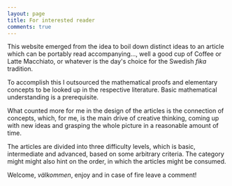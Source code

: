 ```yaml
---
layout: page
title: For interested reader
comments: true
---
```


This website emerged from the idea to boil down distinct ideas to an article which can be portably read accompanying..., well a good cup of Coffee or Latte Macchiato, or whatever is the day's choice for the Swedish *fika* tradition. 

To accomplish this I outsourced the mathematical proofs and elementary concepts to be looked up in the respective literature. Basic mathematical understanding is a prerequisite. 

What counted more for me in the design of the articles is the connection of concepts, which, for me, is the main drive of creative thinking, coming up with new ideas and grasping the whole picture in a reasonable amount of time. 

The articles are divided into three difficulty levels, which is basic, intermediate and advanced, based on some arbitrary criteria. The category might might also hint on the order, in which the articles might be consumed. 

Welcome, *välkommen*, enjoy and in case of fire leave a comment! 

<!--![jekyll template mediumish]({{site.baseurl}}/assets/images/mediumish-jekyll-template.png){: .shadow}-->


<!--<a href="https://www.buymeacoffee.com/sal" target="_blank"><img src="https://www.buymeacoffee.com/assets/img/custom_images/orange_img.png" alt="Buy Me A Coffee" style="height: auto !important;width: auto !important;" ></a>-->
